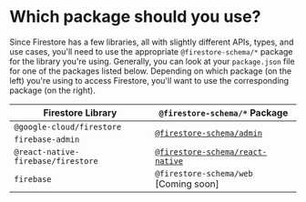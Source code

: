 # Which package should you use?

Since Firestore has a few libraries, all with slightly different APIs, types,
and use cases, you'll need to use the appropriate `@firestore-schema/*` package
for the library you're using. Generally, you can look at your `package.json`
file for one of the packages listed below. Depending on which package (on the
left) you're using to access Firestore, you'll want to use the corresponding
package (on the right).

<table>
  <thead>
    <tr>
      <th align="center">Firestore Library</th>
      <th align="center"><code>@firestore-schema/*</code> Package</th>
    </tr>
  </thead>
  <tbody>
    <tr>
      <td><code>@google-cloud/firestore</code></td>
      <td rowspan="2"><a href="https://npmjs.com/package/@firestore-schema/admin"><code>@firestore-schema/admin</code></a></td>
    </tr>
    <tr>
      <td><code>firebase-admin</code></td>
      <!-- <td rowspan="2"><a href="https://npmjs.com/package/@firestore-schema/admin"><code>@firestore-schema/admin</code></a></td> -->
    </tr>
    <tr>
      <td><code>@react-native-firebase/firestore</code></td>
      <td><a href="https://npmjs.com/package/@firestore-schema/react-native"><code>@firestore-schema/react-native</code></a></td>
    </tr>
    <tr>
      <td><code>firebase</code></td>
      <td><code>@firestore-schema/web</code> [Coming soon]</td>
    </tr>
  </tbody>
</table>